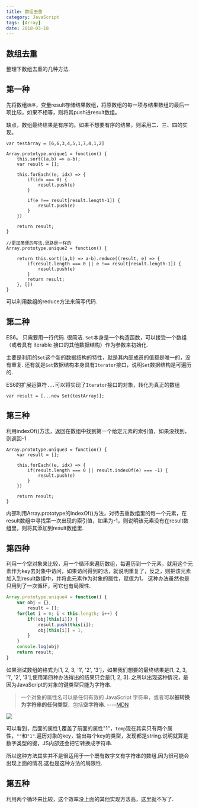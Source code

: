 ```yaml
---
title: 数组去重
category: JavaScript
tags: [Array]
date: 2018-03-18
---
```

## 数组去重

整理下数组去重的几种方法.

<!-- more -->

## 第一种
先将数组`排序`，变量result存储结果数组，将原数组的每一项与结果数组的最后一项比较，如果不相等，则将其push进result数组。

缺点，数组最终结果是有序的。如果不想要有序的结果，则采用二、三、四的实现。

```
var testArray = [6,6,3,4,5,1,7,4,1,2]

Array.prototype.unique1 = function() {
    this.sort((a,b) => a-b);
    var result = [];

    this.forEach((e, idx) => {
        if(idx === 0) {
            result.push(e)
        }

        if(e !== result[result.length-1]) {
            result.push(e)
        }
    })

    return result;
}

//更加简便的写法.思路是一样的
Array.prototype.unique2 = function() {

    return this.sort((a,b) => a-b).reduce((result, e) => {
        if(result.length === 0 || e !== result[result.length-1]) {
            result.push(e)
        }
        return result;
    }, [])
}

```

可以利用数组的reduce方法来简写代码.

## 第二种
ES6。 只需要用一行代码. 很简洁. 
`Set`本身是一个构造函数，可以接受一个数组（或者具有 iterable 接口的其他数据结构）作为参数来初始化.

主要是利用的`Set`这个新的数据结构的特性，就是其内部成员的值都是唯一的，没有重复.
还有就是`Set`数据结构本身具有`Iterator`接口，说明`Set`数据结构是可遍历的.

ES6的扩展运算符`...`可以将实现了`Iterator`接口的对象，转化为真正的数组


```
var result = [...new Set(testArray)];
```

## 第三种

利用indexOf()方法，返回在数组中找到第一个给定元素的索引值，如果没找到，则返回-1

```
Array.prototype.unique3 = function() {
    var result = [];

    this.forEach((e, idx) => {
        if(result.length === 0 || result.indexOf(e) === -1) {
            result.push(e)
        }
    })

    return result;
}
```

内部利用Array.prototype的indexOf()方法，对待去重数组里的每一个元素，在result数组中寻找第一次出现的索引值，如果为-1，则说明该元素没有在result数组里，则将其添加到result数组里.

## 第四种
利用一个空对象来比较，用一个循环来遍历数组，每遍历到一个元素，就用这个元素作为key去对象中访问，如果访问得到的话，就说明重复了，反之，则把该元素加入到result数组中，并将此元素作为对象的属性，赋值为1。
这种办法虽然也是只用到了一次循环，可它也有局限性.

``` javascript
Array.prototype.unique4 = function() {
    var obj = {},
        result = [];
    for(let i = 0; i < this.length; i++) {
        if(!obj[this[i]]) {
            result.push(this[i]);
            obj[this[i]] = 1;
        } 
    }
    console.log(obj)
    return result;
}
```
如果测试数组的格式为[1, 2, 3, '1', '2', '3']，如果我们想要的最终结果是[1, 2, 3, '1', '2', '3'],使用第四种办法得出的结果只会是[1, 2, 3]. 之所以出现这种情况，是因为JavaScript的对象的键类型只能为字符串.

> 一个对象的属性名可以是任何有效的 JavaScript 字符串，或者**可以被转换为字符串的任何类型**，包括**空字符串**. ----[MDN](https://developer.mozilla.org/zh-CN/docs/Web/JavaScript/Guide/Working_with_Objects)

![](http://ww1.sinaimg.cn/large/ad9f1193gy1fph2vk21cbj20bg05tt8s.jpg)

可以看到，后面的属性1,覆盖了前面的属性"1"，`temp`现在其实只有两个属性，`""`和`"1"`.遍历对象的key，输出每个key的类型，发现都是string.说明就算是数字类型的键，JS内部还会把它转换成字符串.

所以这种方法其实并不是很适用于一个既有数字又有字符串的数组.因为很可能会出现上面的情况.这也是这种方法的局限性.

## 第五种
利用两个循环来比较，这个效率没上面的其他实现方法高，这里就不写了.